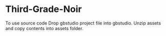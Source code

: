 # Third-Grade-Noir
To use source code
Drop gbstudio project file into gbstudio.
Unzip assets and copy contents into assets folder.

